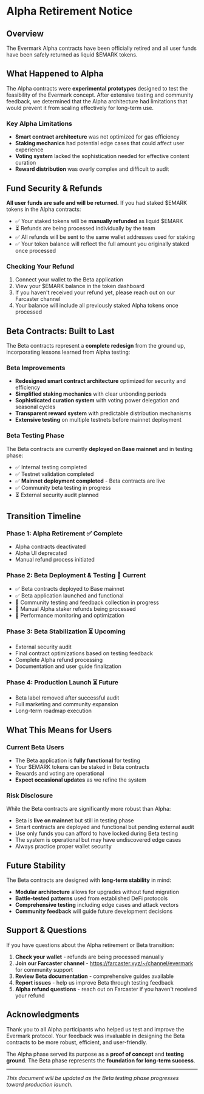 # Alpha Retirement Notice

## Overview

The Evermark Alpha contracts have been officially retired and all user funds have been safely returned as liquid $EMARK tokens.

## What Happened to Alpha

The Alpha contracts were **experimental prototypes** designed to test the feasibility of the Evermark concept. After extensive testing and community feedback, we determined that the Alpha architecture had limitations that would prevent it from scaling effectively for long-term use.

### Key Alpha Limitations
- **Smart contract architecture** was not optimized for gas efficiency
- **Staking mechanics** had potential edge cases that could affect user experience  
- **Voting system** lacked the sophistication needed for effective content curation
- **Reward distribution** was overly complex and difficult to audit

## Fund Security & Refunds

**All user funds are safe and will be returned.** If you had staked $EMARK tokens in the Alpha contracts:

- ✅ Your staked tokens will be **manually refunded** as liquid $EMARK
- ⏳ Refunds are being processed individually by the team
- ✅ All refunds will be sent to the same wallet addresses used for staking
- ✅ Your token balance will reflect the full amount you originally staked once processed

### Checking Your Refund
1. Connect your wallet to the Beta application
2. View your $EMARK balance in the token dashboard
3. If you haven't received your refund yet, please reach out on our Farcaster channel
4. Your balance will include all previously staked Alpha tokens once processed

## Beta Contracts: Built to Last

The Beta contracts represent a **complete redesign** from the ground up, incorporating lessons learned from Alpha testing:

### Beta Improvements
- **Redesigned smart contract architecture** optimized for security and efficiency
- **Simplified staking mechanics** with clear unbonding periods
- **Sophisticated curation system** with voting power delegation and seasonal cycles
- **Transparent reward system** with predictable distribution mechanisms
- **Extensive testing** on multiple testnets before mainnet deployment

### Beta Testing Phase
The Beta contracts are currently **deployed on Base mainnet** and in testing phase:

- ✅ Internal testing completed
- ✅ Testnet validation completed
- ✅ **Mainnet deployment completed** - Beta contracts are live
- ✅ Community beta testing in progress
- ⏳ External security audit planned

## Transition Timeline

### Phase 1: Alpha Retirement ✅ Complete
- Alpha contracts deactivated
- Alpha UI deprecated
- Manual refund process initiated

### Phase 2: Beta Deployment & Testing 🔄 Current
- ✅ Beta contracts deployed to Base mainnet
- ✅ Beta application launched and functional
- 🔄 Community testing and feedback collection in progress
- 🔄 Manual Alpha staker refunds being processed
- 🔄 Performance monitoring and optimization

### Phase 3: Beta Stabilization ⏳ Upcoming  
- External security audit
- Final contract optimizations based on testing feedback
- Complete Alpha refund processing
- Documentation and user guide finalization

### Phase 4: Production Launch ⏳ Future
- Beta label removed after successful audit
- Full marketing and community expansion
- Long-term roadmap execution

## What This Means for Users

### Current Beta Users
- The Beta application is **fully functional** for testing
- Your $EMARK tokens can be staked in Beta contracts
- Rewards and voting are operational
- **Expect occasional updates** as we refine the system

### Risk Disclosure
While the Beta contracts are significantly more robust than Alpha:
- Beta is **live on mainnet** but still in testing phase
- Smart contracts are deployed and functional but pending external audit
- Use only funds you can afford to have locked during Beta testing
- The system is operational but may have undiscovered edge cases
- Always practice proper wallet security

## Future Stability

The Beta contracts are designed with **long-term stability** in mind:

- **Modular architecture** allows for upgrades without fund migration
- **Battle-tested patterns** used from established DeFi protocols  
- **Comprehensive testing** including edge cases and attack vectors
- **Community feedback** will guide future development decisions

## Support & Questions

If you have questions about the Alpha retirement or Beta transition:

1. **Check your wallet** - refunds are being processed manually
2. **Join our Farcaster channel** - https://farcaster.xyz/~/channel/evermark for community support  
3. **Review Beta documentation** - comprehensive guides available
4. **Report issues** - help us improve Beta through testing feedback
5. **Alpha refund questions** - reach out on Farcaster if you haven't received your refund

## Acknowledgments

Thank you to all Alpha participants who helped us test and improve the Evermark protocol. Your feedback was invaluable in designing the Beta contracts to be more robust, efficient, and user-friendly.

The Alpha phase served its purpose as a **proof of concept** and **testing ground**. The Beta phase represents the **foundation for long-term success**.

---

*This document will be updated as the Beta testing phase progresses toward production launch.*